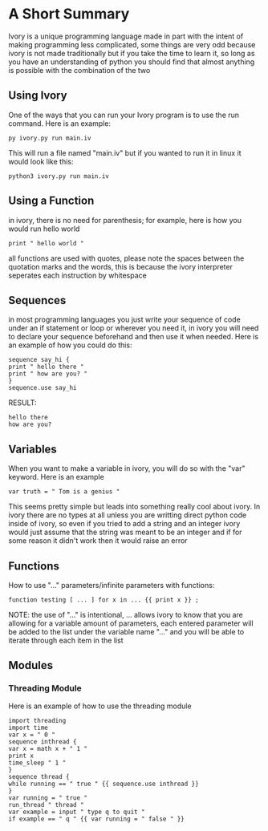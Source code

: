 # A Short Summary
Ivory is a unique programming language made in part with the intent of making programming less complicated, some things are very odd because ivory is not made traditionally but if you take the time to learn it, so long as you have an understanding of python you should find that almost anything is possible with the combination of the two

## Using Ivory
One of the ways that you can run your Ivory program is to use the run command. Here is an example:
```
py ivory.py run main.iv
```
This will run a file named "main.iv" but if you wanted to run it in linux it would look like this:
```
python3 ivory.py run main.iv
```

## Using a Function
in ivory, there is no need for parenthesis; for example, here is how you would run hello world

```
print " hello world "
```
all functions are used with quotes, please note the spaces between the quotation marks and the words, this is 
because the ivory interpreter seperates each instruction by whitespace



## Sequences
in most programming languages you just write your sequence of code under an if statement or loop or wherever you need it, 
in ivory you will need to declare your sequence beforehand and then use it when needed. Here is an example of how you could do this:

```
sequence say_hi {
print " hello there "
print " how are you? "
}
sequence.use say_hi
```
RESULT: 
```
hello there
how are you?
```

## Variables
When you want to make a variable in ivory, you will do so with the "var" keyword. Here is an example

``` 
var truth = " Tom is a genius " 
```
This seems pretty simple but leads into something really cool about ivory. In ivory there are no types at all 
unless you are writting direct python code inside of ivory, so even if you tried to add a string and an integer
ivory would just assume that the string was meant to be an integer and if for some reason it didn't work then it would raise an error




## Functions

How to use "..." parameters/infinite parameters with functions:

```
function testing [ ... ] for x in ... {{ print x }} ;
```

NOTE: the use of "..." is intentional, ... allows ivory to know that you are allowing for a variable amount of parameters,
each entered parameter will be added to the list under the variable name "..." and you will be able to iterate through
each item in the list









## Modules 

### Threading Module
Here is an example of how to use the threading module

```
import threading
import time
var x = " 0 "
sequence inthread {
var x = math x + " 1 "
print x
time_sleep " 1 "
}
sequence thread {
while running == " true " {{ sequence.use inthread }}
}
var running = " true "
run_thread " thread "
var example = input " type q to quit "
if example == " q " {{ var running = " false " }}
```
